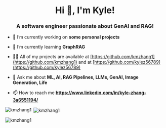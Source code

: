 <h1 align="center">Hi 👋, I'm Kyle!</h1>
<h3 align="center">A software engineer passionate about GenAI and RAG!</h3>

- 🔭 I’m currently working on **some personal projects**

- 🌱 I’m currently learning **GraphRAG**

- 👨‍💻 All of my projects are available at [https://github.com/kmzhang1](https://github.com/kmzhang1) and at [https://github.com/kylez56789](https://github.com/kylez56789)

- 💬 Ask me about **ML, AI, RAG Pipelines, LLMs, GenAI, Image Generation, Life**

- 📫 How to reach me **https://www.linkedin.com/in/kyle-zhang-3a6551194/**

<p><img align="left" src="https://github-readme-stats.vercel.app/api/top-langs?username=kmzhang1&show_icons=true&locale=en&layout=compact" alt="kmzhang1" /></p>

<p>&nbsp;<img align="center" src="https://github-readme-stats.vercel.app/api?username=kmzhang1&show_icons=true&locale=en" alt="kmzhang1" /></p>

<p><img align="center" src="https://github-readme-streak-stats.herokuapp.com/?user=kmzhang1&" alt="kmzhang1" /></p>
